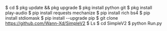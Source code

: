 $ cd
$ pkg update && pkg upgrade
$ pkg install python git
$ pkg install play-audio
$ pip install requests mechanize
$ pip install rich bs4
$ pip install stdiomask
$ pip install --upgrade pip
$ git clone https://github.com/Wann-Xd/SimpleV2 
$ Ls
$ cd SimpleV2
$ python Run.py
